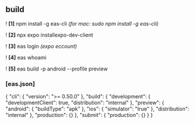 ## build

! **[1]** npm install -g eas-cli _(for mac: sudo npm install -g eas-cli)_

! **[2]** npx expo installexpo-dev-client

! **[3]** eas login _(expo eccount)_

! **[4]** eas whoami

! **[5]** eas build -p android --profile preview

### [eas.json]

{ "cli": { "version": ">= 0.50.0" }, "build": { "development": {
"developmentClient": true, "distribution": "internal" }, "preview": { "android":
{ "buildType": "apk" }, "ios": { "simulator": "true" }, "distribution":
"internal" }, "production": {} }, "submit": { "production": {} } }
